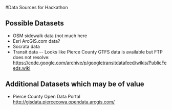 #Data Sources for Hackathon

## Possible Datasets
- OSM sidewalk data (not much here
- Esri ArcGIS.com data?
- Socrata data
- Transit data
-- Looks like Pierce County GTFS data is available but FTP does not resolve: https://code.google.com/archive/p/googletransitdatafeed/wikis/PublicFeeds.wiki

## Additional Datasets which may be of value

- Pierce County Open Data Portal http://gisdata.piercecowa.opendata.arcgis.com/

